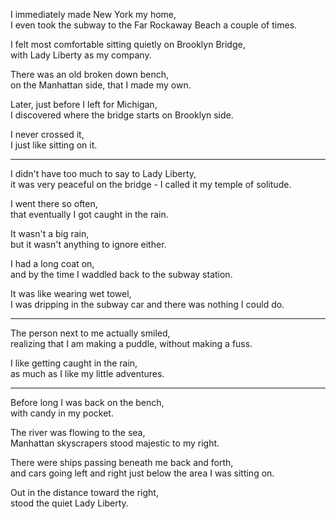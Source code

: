 I immediately made New York my home,\
I even took the subway to the Far Rockaway Beach a couple of times.

I felt most comfortable sitting quietly on Brooklyn Bridge,\
with Lady Liberty as my company.

There was an old broken down bench,\
on the Manhattan side, that I made my own.

Later, just before I left for Michigan,\
I discovered where the bridge starts on Brooklyn side.

I never crossed it,\
I just like sitting on it.

---

I didn't have too much to say to Lady Liberty,\
it was very peaceful on the bridge - I called it my temple of solitude.

I went there so often,\
that eventually I got caught in the rain.

It wasn't a big rain,\
but it wasn't anything to ignore either.

I had a long coat on,\
and by the time I waddled back to the subway station.

It was like wearing wet towel,\
I was dripping in the subway car and there was nothing I could do.

---

The person next to me actually smiled,\
realizing that I am making a puddle, without making a fuss.

I like getting caught in the rain,\
as much as I like my little adventures.

---

Before long I was back on the bench,\
with candy in my pocket.

The river was flowing to the sea,\
Manhattan skyscrapers stood majestic to my right.

There were ships passing beneath me back and forth,\
and cars going left and right just below the area I was sitting on.

Out in the distance toward the right,\
stood the quiet Lady Liberty.
